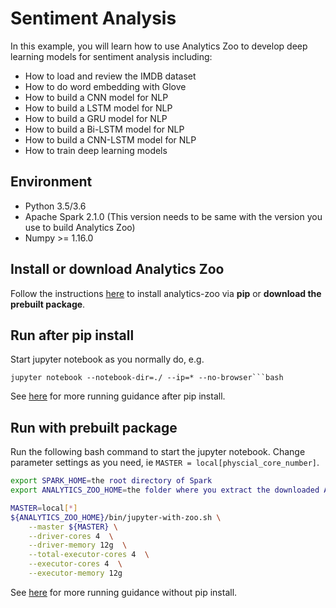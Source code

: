 # Sentiment Analysis
In this example, you will learn how to use Analytics Zoo to develop deep learning models for sentiment analysis including:
* How to load and review the IMDB dataset
* How to do word embedding with Glove
* How to build a CNN model for NLP
* How to build a LSTM model for NLP
* How to build a GRU model for NLP
* How to build a Bi-LSTM model for NLP
* How to build a CNN-LSTM model for NLP
* How to train deep learning models

## Environment
* Python 3.5/3.6
* Apache Spark 2.1.0 (This version needs to be same with the version you use to build Analytics Zoo)
* Numpy >= 1.16.0

## Install or download Analytics Zoo
Follow the instructions [here](https://analytics-zoo.github.io/master/#PythonUserGuide/install/) to install analytics-zoo via __pip__ or __download the prebuilt package__.

## Run after pip install
Start jupyter notebook as you normally do, e.g.
```
jupyter notebook --notebook-dir=./ --ip=* --no-browser```bash
```
See [here](https://analytics-zoo.github.io/master/#PythonUserGuide/run/#run-after-pip-install) for more running guidance after pip install.

## Run with prebuilt package
Run the following bash command to start the jupyter notebook. Change parameter settings as you need, ie `MASTER = local[physcial_core_number]`.
```bash
export SPARK_HOME=the root directory of Spark
export ANALYTICS_ZOO_HOME=the folder where you extract the downloaded Analytics Zoo zip package

MASTER=local[*]
${ANALYTICS_ZOO_HOME}/bin/jupyter-with-zoo.sh \
    --master ${MASTER} \
    --driver-cores 4  \
    --driver-memory 12g  \
    --total-executor-cores 4  \
    --executor-cores 4  \
    --executor-memory 12g
```
See [here](https://analytics-zoo.github.io/master/#PythonUserGuide/run/#run-without-pip-install) for more running guidance without pip install.
